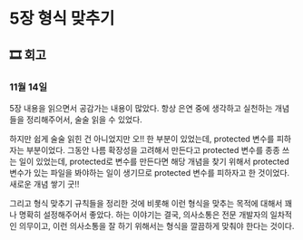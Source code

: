 # 5장 형식 맞추기

## 🎞 회고  

### 11월 14일
5장 내용을 읽으면서 공감가는 내용이 많았다. 항상 은연 중에 생각하고 실천하는 개념들을 정리해주어서, 술술 읽을 수 있었다.

하지만 쉽게 술술 읽힌 건 아니었지만 오!! 한 부분이 있었는데, protected 변수를 피하자는 부분이었다. 그동안 나름 확장성을 고려해서 만든다고 protected 변수를 종종 쓰는 일이 있었는데,
protected로 변수를 만든다면 해당 개념을 찾기 위해서 protected 변수가 있는 파일을 봐야하는 일이 생기므로 protected 변수를 피하자고 한 것이었다. 새로운 개념 쌓기 굿!!

그리고 형식 맞추기 규칙들을 정리한 것에 비롯해 이런 형식을 맞추는 목적에 대해서 꽤나 명확히 설정해주어서 좋았다.
하는 이야기는 결국, 의사소통은 전문 개발자의 일차적인 의무이고, 이런 의사소통을 잘 하기 위해서는 형식을 깔끔하게 맞춰야 한다는 것이다.